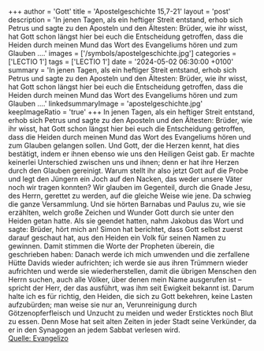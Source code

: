 +++
author = 'Gott'
title = 'Apostelgeschichte 15,7-21'
layout = 'post'
description = 'In jenen Tagen, als ein heftiger Streit entstand, erhob sich Petrus und sagte zu den Aposteln und den Ältesten: Brüder, wie ihr wisst, hat Gott schon längst hier bei euch die Entscheidung getroffen, dass die Heiden durch meinen Mund das Wort des Evangeliums hören und zum Glauben ....'
images = ['/symbols/apostelgeschichte.jpg']
categories = ['LECTIO 1']
tags = ['LECTIO 1']
date = '2024-05-02 06:30:00 +0100'
summary = 'In jenen Tagen, als ein heftiger Streit entstand, erhob sich Petrus und sagte zu den Aposteln und den Ältesten: Brüder, wie ihr wisst, hat Gott schon längst hier bei euch die Entscheidung getroffen, dass die Heiden durch meinen Mund das Wort des Evangeliums hören und zum Glauben ....'
linkedsummaryImage = 'apostelgeschichte.jpg'
keepImageRatio = 'true'
+++
In jenen Tagen, als ein heftiger Streit entstand, erhob sich Petrus und sagte zu den Aposteln und den Ältesten: Brüder, wie ihr wisst, hat Gott schon längst hier bei euch die Entscheidung getroffen, dass die Heiden durch meinen Mund das Wort des Evangeliums hören und zum Glauben gelangen sollen.<!--more-->
Und Gott, der die Herzen kennt, hat dies bestätigt, indem er ihnen ebenso wie uns den Heiligen Geist gab.
Er machte keinerlei Unterschied zwischen uns und ihnen; denn er hat ihre Herzen durch den Glauben gereinigt.
Warum stellt ihr also jetzt Gott auf die Probe und legt den Jüngern ein Joch auf den Nacken, das weder unsere Väter noch wir tragen konnten?
Wir glauben im Gegenteil, durch die Gnade Jesu, des Herrn, gerettet zu werden, auf die gleiche Weise wie jene.
Da schwieg die ganze Versammlung. Und sie hörten Barnabas und Paulus zu, wie sie erzählten, welch große Zeichen und Wunder Gott durch sie unter den Heiden getan hatte.
Als sie geendet hatten, nahm Jakobus das Wort und sagte: Brüder, hört mich an!
Simon hat berichtet, dass Gott selbst zuerst darauf geschaut hat, aus den Heiden ein Volk für seinen Namen zu gewinnen.
Damit stimmen die Worte der Propheten überein, die geschrieben haben:
Danach werde ich mich umwenden und die zerfallene Hütte Davids wieder aufrichten; ich werde sie aus ihren Trümmern wieder aufrichten und werde sie wiederherstellen,
damit die übrigen Menschen den Herrn suchen, auch alle Völker, über denen mein Name ausgerufen ist – spricht der Herr,
der das ausführt, was ihm seit Ewigkeit bekannt ist.
Darum halte ich es für richtig, den Heiden, die sich zu Gott bekehren, keine Lasten aufzubürden;
man weise sie nur an, Verunreinigung durch Götzenopferfleisch und Unzucht zu meiden und weder Ersticktes noch Blut zu essen.
Denn Mose hat seit alten Zeiten in jeder Stadt seine Verkünder, da er in den Synagogen an jedem Sabbat verlesen wird.<br> [Quelle: Evangelizo](https://evangeliumtagfuertag.org/DE/gospel)